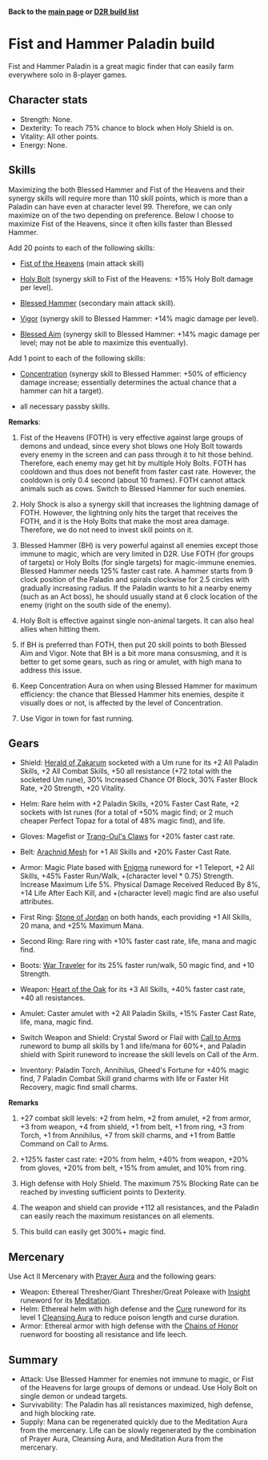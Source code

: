 <link rel="stylesheet" href="../style.css">

**Back to the [main page](../index.html) or [D2R build list](./build-list.html)**

# Fist and Hammer Paladin build

Fist and Hammer Paladin is a great magic finder that can easily farm everywhere solo in 8-player games.

## Character stats

- Strength: None.
- Dexterity: To reach 75% chance to block when Holy Shield is on.
- Vitality: All other points.
- Energy: None.

## Skills

Maximizing the both Blessed Hammer and Fist of the Heavens and their synergy skills will require more than 110 skill points, which is more than a Paladin can have even at character level 99. Therefore, we can only maximize on of the two depending on preference. Below I choose to maximize Fist of the Heavens, since it often kills faster than Blessed Hammer.

Add 20 points to each of the following skills:

- [Fist of the Heavens](https://diablo.fandom.com/wiki/Fist_of_the_Heavens_(Diablo_II)) (main attack skill)

- [Holy Bolt](https://diablo.fandom.com/wiki/Holy_Bolt) (synergy skill to Fist of the Heavens: +15% Holy Bolt damage per level).

- [Blessed Hammer](https://diablo.fandom.com/wiki/Pierce) (secondary main attack skill).

- [Vigor](https://diablo.fandom.com/wiki/Vigor) (synergy skill to Blessed Hammer: +14% magic damage per level).

- [Blessed Aim](https://diablo.fandom.com/wiki/Blessed_Aim) (synergy skill to Blessed Hammer: +14% magic damage per level; may not be able to maximize this eventually).


Add 1 point to each of the following skills:

- [Concentration](https://diablo.fandom.com/wiki/Concentration) (synergy skill to Blessed Hammer: +50% of efficiency damage increase; essentially determines the actual chance that a hammer can hit a target).

- all necessary passby skills.



**Remarks**: 

1. Fist of the Heavens (FOTH) is very effective against large groups of demons and undead, since every shot blows one Holy Bolt towards every enemy in the screen and can pass through it to hit those behind. Therefore, each enemy may get hit by multiple Holy Bolts. FOTH has cooldown and thus does not benefit from faster cast rate. However, the cooldown is only 0.4 second (about 10 frames). FOTH cannot attack animals such as cows. Switch to Blessed Hammer for such enemies.

2. Holy Shock is also a synergy skill that increases the lightning damage of FOTH. However, the lightning only hits the target that receives the FOTH, and it is the Holy Bolts that make the most area damage. Therefore, we do not need to invest skill points on it.

3. Blessed Hammer (BH) is very powerful against all enemies except those immune to magic, which are very limited in D2R. Use FOTH (for groups of targets) or Holy Bolts (for single targets) for magic-immune enemies. Blessed Hammer needs 125% faster cast rate. A hammer starts from 9 clock position of the Paladin and spirals clockwise for 2.5 circles with gradually increasing radius. If the Paladin wants to hit a nearby enemy (such as an Act boss), he should usually stand at 6 clock location of the enemy (right on the south side of the enemy).

5. Holy Bolt is effective against single non-animal targets. It can also heal allies when hitting them.

6. If BH is preferred than FOTH, then put 20 skill points to both Blessed Aim and Vigor. Note that BH is a bit more mana consusming, and it is better to get some gears, such as ring or amulet, with high mana to address this issue.

7. Keep Concentration Aura on when using Blessed Hammer for maximum efficiency: the chance that Blessed Hammer hits enemies, despite it visually does or not, is affected by the level of Concentration. 

8. Use Vigor in town for fast running.
 

## Gears

- Shield: [Herald of Zakarum](https://diablo.fandom.com/wiki/Herald_of_Zakarum) socketed with a Um rune for its +2 All Paladin Skills, +2 All Combat Skills, +50 all resistance (+72 total with the socketed Um rune), 30% Increased Chance Of Block, 30% Faster Block Rate, +20 Strength, +20 Vitality.
 
- Helm: Rare helm with +2 Paladin Skills, +20% Faster Cast Rate, +2 sockets with Ist runes (for a total of +50% magic find; or 2 much cheaper Perfect Topaz for a total of 48% magic find), and life.
 
- Gloves: Magefist or [Trang-Oul's Claws](https://diablo.fandom.com/wiki/Trang-Oul%27s_Claws) for +20% faster cast rate.
 
- Belt: [Arachnid Mesh](https://diablo.fandom.com/wiki/Arachnid_Mesh) for +1 All Skills and +20% Faster Cast Rate.
 
- Armor: Magic Plate based with [Enigma](https://diablo.fandom.com/wiki/Enigma_Rune_Word) runeword for +1 Teleport, +2 All Skills, +45% Faster Run/Walk, +(character level * 0.75) Strength. Increase Maximum Life 5%. Physical Damage Received Reduced By 8%, +14 Life After Each Kill, and +(character level) magic find are also useful attributes.
 
- First Ring: [Stone of Jordan](https://diablo.fandom.com/wiki/Stone_of_Jordan_(Diablo_II)) on both hands, each providing +1 All Skills, 20 mana, and +25% Maximum Mana.

- Second Ring: Rare ring with +10% faster cast rate, life, mana and magic find.
 
- Boots: [War Traveler](https://diablo.fandom.com/wiki/War_Traveler) for its 25% faster run/walk, 50 magic find, and +10 Strength.
 
- Weapon: [Heart of the Oak](https://diablo.fandom.com/wiki/Heart_of_the_Oak_Rune_Word) for its +3 All Skills, +40% faster cast rate, +40 all resistances.
 
- Amulet: Caster amulet with +2 All Paladin Skills, +15% Faster Cast Rate, life, mana, magic find.
 
- Switch Weapon and Shield: Crystal Sword or Flail with [Call to Arms](https://diablo.fandom.com/wiki/Call_to_Arms_Rune_Word) runeword to bump all skills by 1 and life/mana for 60%+, and Paladin shield with Spirit runeword to increase the skill levels on Call of the Arm. 
 
- Inventory: Paladin Torch, Annihilus, Gheed's Fortune for +40% magic find, 7 Paladin Combat Skill grand charms with life or Faster Hit Recovery, magic find small charms.

**Remarks**

1. +27 combat skill levels: +2 from helm, +2 from amulet, +2 from armor, +3 from weapon, +4 from shield, +1 from belt, +1 from ring, +3 from Torch, +1 from Annihilus, +7 from skill charms, and +1 from Battle Command on Call to Arms.

2. +125% faster cast rate: +20% from helm, +40% from weapon, +20% from gloves, +20% from belt, +15% from amulet, and 10% from ring.

3. High defense with Holy Shield. The maximum 75% Blocking Rate can be reached by investing sufficient points to Dexterity.

4. The weapon and shield can provide +112 all resistances, and the Paladin can easily reach the maximum resistances on all elements.

5. This build can easily get 300%+ magic find.
 
## Mercenary

Use Act II Mercenary with [Prayer Aura](https://diablo.fandom.com/wiki/Prayer) and the following gears:
- Weapon: Ethereal Thresher/Giant Thresher/Great Poleaxe with [Insight](https://diablo.fandom.com/wiki/Insight_Rune_Word) runeword for its [Meditation](https://diablo.fandom.com/wiki/Meditation).
- Helm: Ethereal helm with high defense and the [Cure](https://diablo.fandom.com/wiki/Cure_Rune_Word) runeword for its level 1 [Cleansing Aura](https://diablo.fandom.com/wiki/Cleansing) to reduce poison length and curse duration.
- Armor: Ethereal armor with high defense with the [Chains of Honor](https://diablo.fandom.com/wiki/Chains_of_Honor_Rune_Word) ruenword for boosting all resistance and life leech.

 
## Summary 
- Attack: Use Blessed Hammer for enemies not immune to magic, or Fist of the Heavens for large groups of demons or undead. Use Holy Bolt on single demon or undead targets.
- Survivability: The Paladin has all resistances maximized, high defense, and high blocking rate.
- Supply: Mana can be regenerated quickly due to the Meditation Aura from the mercenary. Life can be slowly regenerated by the combination of Prayer Aura, Cleansing Aura, and Meditation Aura from the mercenary. 
